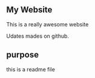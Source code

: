 ## My Website

This is a really awesome website

Udates mades on github.

## purpose

this is a readme file
